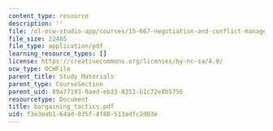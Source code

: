 ```yaml
---
content_type: resource
description: ''
file: /ol-ocw-studio-app/courses/15-667-negotiation-and-conflict-management-spring-2001/f3e3eab164ad035f4f88513adfc2d03e_bargaining_tactics.pdf
file_size: 22465
file_type: application/pdf
learning_resource_types: []
license: https://creativecommons.org/licenses/by-nc-sa/4.0/
ocw_type: OCWFile
parent_title: Study Materials
parent_type: CourseSection
parent_uid: 89a77193-9aed-eb33-8351-b1c72e8b5756
resourcetype: Document
title: bargaining_tactics.pdf
uid: f3e3eab1-64ad-035f-4f88-513adfc2d03e
---
```

